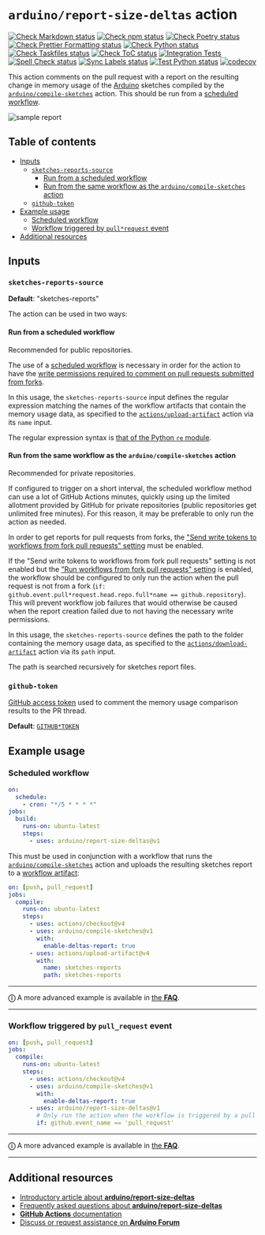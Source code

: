 # `arduino/report-size-deltas` action

[![Check Markdown status](https://github.com/arduino/report-size-deltas/actions/workflows/check-markdown-task.yml/badge.svg)](https://github.com/arduino/report-size-deltas/actions/workflows/check-markdown-task.yml)
[![Check npm status](https://github.com/arduino/report-size-deltas/actions/workflows/check-npm-task.yml/badge.svg)](https://github.com/arduino/report-size-deltas/actions/workflows/check-npm-task.yml)
[![Check Poetry status](https://github.com/arduino/report-size-deltas/actions/workflows/check-poetry-task.yml/badge.svg)](https://github.com/arduino/report-size-deltas/actions/workflows/check-poetry-task.yml)
[![Check Prettier Formatting status](https://github.com/arduino/report-size-deltas/actions/workflows/check-prettier-formatting-task.yml/badge.svg)](https://github.com/arduino/report-size-deltas/actions/workflows/check-prettier-formatting-task.yml)
[![Check Python status](https://github.com/arduino/report-size-deltas/actions/workflows/check-python-task.yml/badge.svg)](https://github.com/arduino/report-size-deltas/actions/workflows/check-python-task.yml)
[![Check Taskfiles status](https://github.com/arduino/report-size-deltas/actions/workflows/check-taskfiles.yml/badge.svg)](https://github.com/arduino/report-size-deltas/actions/workflows/check-taskfiles.yml)
[![Check ToC status](https://github.com/arduino/report-size-deltas/actions/workflows/check-toc-task.yml/badge.svg)](https://github.com/arduino/report-size-deltas/actions/workflows/check-toc-task.yml)
[![Integration Tests](https://github.com/arduino/report-size-deltas/actions/workflows/test-integration.yml/badge.svg)](https://github.com/arduino/report-size-deltas/actions/workflows/test-integration.yml)
[![Spell Check status](https://github.com/arduino/report-size-deltas/actions/workflows/spell-check-task.yml/badge.svg)](https://github.com/arduino/report-size-deltas/actions/workflows/spell-check-task.yml)
[![Sync Labels status](https://github.com/arduino/report-size-deltas/actions/workflows/sync-labels-npm.yml/badge.svg)](https://github.com/arduino/report-size-deltas/actions/workflows/sync-labels-npm.yml)
[![Test Python status](https://github.com/arduino/report-size-deltas/actions/workflows/test-python-poetry-task.yml/badge.svg)](https://github.com/arduino/report-size-deltas/actions/workflows/test-python-poetry-task.yml)
[![codecov](https://codecov.io/gh/arduino/report-size-deltas/graph/badge.svg?token=RLXQ2ZNBlb)](https://codecov.io/gh/arduino/report-size-deltas)

This action comments on the pull request with a report on the resulting change in memory usage of the [Arduino](https://www.arduino.cc/) sketches compiled by the [`arduino/compile-sketches`](https://github.com/arduino/compile-sketches) action. This should be run from a [scheduled workflow](https://help.github.com/en/actions/reference/workflow-syntax-for-github-actions#onschedule).

![sample report](etc/report-comment.png)

## Table of contents

<!-- toc -->

- [Inputs](#inputs)
  - [`sketches-reports-source`](#sketches-reports-source)
    - [Run from a scheduled workflow](#run-from-a-scheduled-workflow)
    - [Run from the same workflow as the `arduino/compile-sketches` action](#run-from-the-same-workflow-as-the-arduinocompile-sketches-action)
  - [`github-token`](#github-token)
- [Example usage](#example-usage)
  - [Scheduled workflow](#scheduled-workflow)
  - [Workflow triggered by `pull*request` event](#workflow-triggered-by-pull*request-event)
- [Additional resources](#additional-resources)

<!-- tocstop -->

## Inputs

### `sketches-reports-source`

**Default**: "sketches-reports"

The action can be used in two ways:

#### Run from a scheduled workflow

Recommended for public repositories.

The use of a [scheduled workflow](https://help.github.com/en/actions/reference/workflow-syntax-for-github-actions#onschedule) is necessary in order for the action to have the [write permissions required to comment on pull requests submitted from forks](https://help.github.com/en/actions/configuring-and-managing-workflows/authenticating-with-the-github_token).

In this usage, the `sketches-reports-source` input defines the regular expression matching the names of the workflow artifacts that contain the memory usage data, as specified to the [`actions/upload-artifact`](https://github.com/actions/upload-artifact) action via its `name` input.

The regular expression syntax is [that of the Python `re` module](https://docs.python.org/3.11/library/re.html#regular-expression-syntax).

#### Run from the same workflow as the `arduino/compile-sketches` action

Recommended for private repositories.

If configured to trigger on a short interval, the scheduled workflow method can use a lot of GitHub Actions minutes, quickly using up the limited allotment provided by GitHub for private repositories (public repositories get unlimited free minutes). For this reason, it may be preferable to only run the action as needed.

In order to get reports for pull requests from forks, the ["Send write tokens to workflows from fork pull requests" setting](https://docs.github.com/en/github/administering-a-repository/disabling-or-limiting-github-actions-for-a-repository#enabling-workflows-for-private-repository-forks) must be enabled.

If the "Send write tokens to workflows from fork pull requests" setting is not enabled but the ["Run workflows from fork pull requests" setting](https://docs.github.com/en/github/administering-a-repository/disabling-or-limiting-github-actions-for-a-repository#enabling-workflows-for-private-repository-forks) is enabled, the workflow should be configured to only run the action when the pull request is not from a fork (`if: github.event.pull*request.head.repo.full*name == github.repository`). This will prevent workflow job failures that would otherwise be caused when the report creation failed due to not having the necessary write permissions.

In this usage, the `sketches-reports-source` defines the path to the folder containing the memory usage data, as specified to the [`actions/download-artifact`](https://github.com/actions/download-artifact) action via its `path` input.

The path is searched recursively for sketches report files.

### `github-token`

[GitHub access token](https://docs.github.com/en/github/authenticating-to-github/creating-a-personal-access-token) used to comment the memory usage comparison results to the PR thread.

**Default**: [`GITHUB*TOKEN`](https://help.github.com/en/actions/configuring-and-managing-workflows/authenticating-with-the-github*token)

## Example usage

### Scheduled workflow

```yaml
on:
  schedule:
    - cron: "*/5 * * * *"
jobs:
  build:
    runs-on: ubuntu-latest
    steps:
      - uses: arduino/report-size-deltas@v1
```

This must be used in conjunction with a workflow that runs the [`arduino/compile-sketches`](https://github.com/arduino/compile-sketches) action and uploads the resulting sketches report to a [workflow artifact](https://help.github.com/en/actions/configuring-and-managing-workflows/persisting-workflow-data-using-artifacts):

```yaml
on: [push, pull_request]
jobs:
  compile:
    runs-on: ubuntu-latest
    steps:
      - uses: actions/checkout@v4
      - uses: arduino/compile-sketches@v1
        with:
          enable-deltas-report: true
      - uses: actions/upload-artifact@v4
        with:
          name: sketches-reports
          path: sketches-reports
```

---

**ⓘ** A more advanced example is available in [the **FAQ**](docs/FAQ.md#size-deltas-report-workflow-triggered-by-schedule-event).

---

### Workflow triggered by `pull_request` event

```yaml
on: [push, pull_request]
jobs:
  compile:
    runs-on: ubuntu-latest
    steps:
      - uses: actions/checkout@v4
      - uses: arduino/compile-sketches@v1
        with:
          enable-deltas-report: true
      - uses: arduino/report-size-deltas@v1
        # Only run the action when the workflow is triggered by a pull request.
        if: github.event_name == 'pull_request'
```

---

**ⓘ** A more advanced example is available in [the **FAQ**](docs/FAQ.md#workflow-triggered-by-pull_request-event).

---

## Additional resources

- [Introductory article about **arduino/report-size-deltas**](https://blog.arduino.cc/2021/04/09/test-your-arduino-projects-with-github-actions/)
- [Frequently asked questions about **arduino/report-size-deltas**](docs/FAQ.md#frequently-asked-questions)
- [**GitHub Actions** documentation](https://docs.github.com/actions/learn-github-actions/understanding-github-actions)
- [Discuss or request assistance on **Arduino Forum**](https://forum.arduino.cc/)
